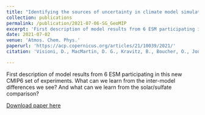 ```yaml
---
title: "Identifying the sources of uncertainty in climate model simulations of solar radiation modification with the G6sulfur and G6solar Geoengineering Model Intercomparison Project (GeoMIP) simulations"
collection: publications
permalink: /publication/2021-07-06-SG_GeoMIP
excerpt: 'First description of model results from 6 ESM participating in this new CMIP6 set of experiments. What can we learn from the inter-model differences we see, and what can we learn from the solar/sulfate comparison.'
date: 2021-07-02
venue: 'Atmos. Chem. Phys.'
paperurl: 'https://acp.copernicus.org/articles/21/10039/2021/'
citation: 'Visioni, D., MacMartin, D. G., Kravitz, B., Boucher, O., Jones, A., Lurton, T., Martine, M., Mills, M. J., Nabat, P., Niemeier, U., Seferian, R., and Tilmes, S.: Identifying the sources of uncertainty in climate model simulations of solar radiation modification with the G6sulfur and G6solar Geoengineering Model Intercomparison Project (GeoMIP) simulations, Atmos. Chem. Phys., 21, 10039?10063, https://doi.org/10.5194/acp-21-10039-2021, 2021.'

---
```

First description of model results from 6 ESM participating in this new CMIP6 set of experiments. What can we learn from the inter-model differences we see? And what can we learn from the solar/sulfate comparison?

[Download paper here](https://acp.copernicus.org/articles/21/10039/2021/)
